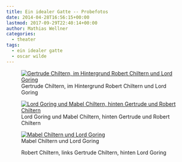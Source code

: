 ```yaml
---
title: Ein idealer Gatte -- Probefotos
date: 2014-04-28T16:56:15+00:00
lastmod: 2017-09-29T22:40:14+00:00
author: Mathias Wellner
categories:
  - theater
tags:
  - ein idealer gatte
  - oscar wilde
---
```

<figure>
  <a href="https://www.flickr.com/photos/mwellner/14016930805" title="Gertrude Chiltern, im Hintergrund Robert Chiltern und Lord Goring">
    <img srcset="https://farm6.staticflickr.com/5200/14016930805_999ce58b78_n.jpg 320w, https://farm6.staticflickr.com/5200/14016930805_999ce58b78_z.jpg 640w, https://farm6.staticflickr.com/5200/14016930805_999ce58b78_c.jpg 800w, https://farm6.staticflickr.com/5200/14016930805_eb32e91e36_h.jpg 1600w, https://farm6.staticflickr.com/5200/14016930805_61a6b285fd_k.jpg 2048w" src="https://farm6.staticflickr.com/5200/14016930805_999ce58b78_b.jpg" title="Gertrude Chiltern, im Hintergrund Robert Chiltern und Lord Goring">
  </a>
  <figcaption>Gertrude Chiltern, im Hintergrund Robert Chiltern und Lord Goring</figcaption>
</figure>

<figure>
  <a href="https://www.flickr.com/photos/mwellner/14016954845" title="Lord Goring und Mabel Chiltern, hinten Gertrude und Robert Chiltern">
    <img srcset="https://farm3.staticflickr.com/2916/14016954845_9c868d82b3_n.jpg 320w, https://farm3.staticflickr.com/2916/14016954845_9c868d82b3_z.jpg 640w, https://farm3.staticflickr.com/2916/14016954845_9c868d82b3_c.jpg 800w, https://farm3.staticflickr.com/2916/14016954845_1e20ccca40_h.jpg 1600w, https://farm3.staticflickr.com/2916/14016954845_5fa69748bb_k.jpg 2048w" src="https://farm3.staticflickr.com/2916/14016954845_9c868d82b3_b.jpg" title="Lord Goring und Mabel Chiltern, hinten Gertrude und Robert Chiltern">
  </a>
  <figcaption>Lord Goring und Mabel Chiltern, hinten Gertrude und Robert Chiltern</figcaption>
</figure>

<figure>
  <a href="https://www.flickr.com/photos/mwellner/14013752842" title="Mabel Chiltern und Lord Goring">
    <img srcset="https://farm8.staticflickr.com/7090/14013752842_5e1ef1a2bc_n.jpg 320w, https://farm8.staticflickr.com/7090/14013752842_5e1ef1a2bc_z.jpg 640w, https://farm8.staticflickr.com/7090/14013752842_5e1ef1a2bc_c.jpg 800w, https://farm8.staticflickr.com/7090/14013752842_1e0d805998_h.jpg 1600w, https://farm8.staticflickr.com/7090/14013752842_bafe20fd9a_k.jpg 2048w" src="https://farm8.staticflickr.com/7090/14013752842_5e1ef1a2bc_b.jpg" title="Mabel Chiltern und Lord Goring">
  </a>
  <figcaption>Mabel Chiltern und Lord Goring</figcaption>
</figure>

<figure>
  <a href="https://www.flickr.com/photos/mwellner/14016908015" title="MW_20140423_5213.jpg by mathias wellner, on Flickr">
    <img srcset="https://farm8.staticflickr.com/7134/14016908015_94e182c733_n.jpg 320w, https://farm8.staticflickr.com/7134/14016908015_94e182c733_z.jpg 640w, https://farm8.staticflickr.com/7134/14016908015_94e182c733_c.jpg 800w, https://farm8.staticflickr.com/7134/14016908015_1433f2a66c_h.jpg 1600w, https://farm8.staticflickr.com/7134/14016908015_7623fe1679_k.jpg 2048w" src="https://farm8.staticflickr.com/7134/14016908015_94e182c733_b.jpg" title="">
  </a>
  <figcaption>Robert Chiltern, links Gertrude Chiltern, hinten Lord Goring</figcaption>
</figure>